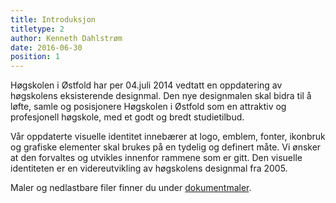```yaml
---
title: Introduksjon
titletype: 2
author: Kenneth Dahlstrøm
date: 2016-06-30
position: 1
---
```

Høgskolen i Østfold har per 04.juli 2014 vedtatt en oppdatering av høgskolens eksisterende designmal. Den nye designmalen skal bidra til å løfte, samle og posisjonere Høgskolen i Østfold som en attraktiv og profesjonell høgskole, med et godt og bredt studietilbud.

Vår oppdaterte visuelle identitet innebærer at logo, emblem, fonter, ikonbruk og grafiske elementer skal brukes på en tydelig og definert måte. Vi ønsker at den forvaltes og utvikles innenfor rammene som er gitt. Den visuelle identiteten er en videreutvikling av høgskolens designmal fra 2005.

Maler og nedlastbare filer finner du under [dokumentmaler](/dokumentmaler).
